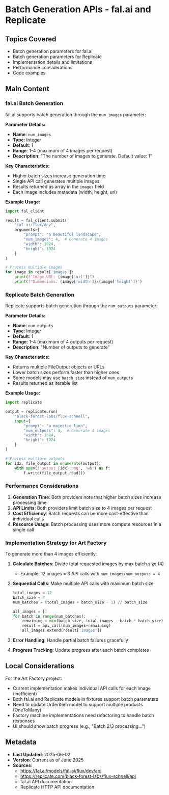 # Batch Generation APIs - fal.ai and Replicate

## Topics Covered
- Batch generation parameters for fal.ai
- Batch generation parameters for Replicate
- Implementation details and limitations
- Performance considerations
- Code examples

## Main Content

### fal.ai Batch Generation

fal.ai supports batch generation through the `num_images` parameter:

**Parameter Details:**
- **Name**: `num_images`
- **Type**: Integer
- **Default**: 1
- **Range**: 1-4 (maximum of 4 images per request)
- **Description**: "The number of images to generate. Default value: 1"

**Key Characteristics:**
- Higher batch sizes increase generation time
- Single API call generates multiple images
- Results returned as array in the `images` field
- Each image includes metadata (width, height, url)

**Example Usage:**
```python
import fal_client

result = fal_client.submit(
    "fal-ai/flux/dev",
    arguments={
        "prompt": "a beautiful landscape",
        "num_images": 4,  # Generate 4 images
        "width": 1024,
        "height": 1024
    }
)

# Process multiple images
for image in result['images']:
    print(f"Image URL: {image['url']}")
    print(f"Dimensions: {image['width']}x{image['height']}")
```

### Replicate Batch Generation

Replicate supports batch generation through the `num_outputs` parameter:

**Parameter Details:**
- **Name**: `num_outputs`
- **Type**: Integer
- **Default**: 1
- **Range**: 1-4 (maximum of 4 outputs per request)
- **Description**: "Number of outputs to generate"

**Key Characteristics:**
- Returns multiple FileOutput objects or URLs
- Lower batch sizes perform faster than higher ones
- Some models may use `batch_size` instead of `num_outputs`
- Results returned as iterable list

**Example Usage:**
```python
import replicate

output = replicate.run(
    "black-forest-labs/flux-schnell",
    input={
        "prompt": "a majestic lion",
        "num_outputs": 4,  # Generate 4 images
        "width": 1024,
        "height": 1024
    }
)

# Process multiple outputs
for idx, file_output in enumerate(output):
    with open(f'output_{idx}.png', 'wb') as f:
        f.write(file_output.read())
```

### Performance Considerations

1. **Generation Time**: Both providers note that higher batch sizes increase processing time
2. **API Limits**: Both providers limit batch size to 4 images per request
3. **Cost Efficiency**: Batch requests can be more cost-effective than individual calls
4. **Resource Usage**: Batch processing uses more compute resources in a single call

### Implementation Strategy for Art Factory

To generate more than 4 images efficiently:

1. **Calculate Batches**: Divide total requested images by max batch size (4)
   - Example: 12 images = 3 API calls with `num_images/num_outputs = 4`
   
2. **Sequential Calls**: Make multiple API calls with maximum batch size
   ```python
   total_images = 12
   batch_size = 4
   num_batches = (total_images + batch_size - 1) // batch_size
   
   all_images = []
   for batch in range(num_batches):
       remaining = min(batch_size, total_images - batch * batch_size)
       result = api_call(num_images=remaining)
       all_images.extend(result['images'])
   ```

3. **Error Handling**: Handle partial batch failures gracefully
4. **Progress Tracking**: Update progress after each batch completes

## Local Considerations

For the Art Factory project:
- Current implementation makes individual API calls for each image (inefficient)
- Both fal.ai and Replicate models in fixtures support batch parameters
- Need to update OrderItem model to support multiple products (OneToMany)
- Factory machine implementations need refactoring to handle batch responses
- UI should show batch progress (e.g., "Batch 2/3 processing...")

## Metadata
- **Last Updated**: 2025-06-02
- **Version**: Current as of June 2025
- **Sources**: 
  - https://fal.ai/models/fal-ai/flux/dev/api
  - https://replicate.com/black-forest-labs/flux-schnell/api
  - fal.ai API documentation
  - Replicate HTTP API documentation